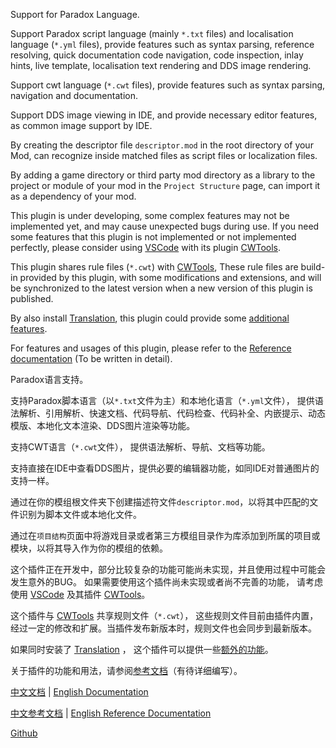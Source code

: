 <p>
  Support for Paradox Language.
</p>
<p>
  Support Paradox script language (mainly
  <code>*.txt</code> files) and localisation language (<code>*.yml</code> files),
  provide features such as syntax parsing, reference resolving, quick documentation code navigation, code inspection,
  inlay hints, live template,
  localisation text rendering and DDS image rendering.
</p>
<p>
  Support cwt language (<code>*.cwt</code> files),
  provide features such as syntax parsing, navigation and documentation.
</p>
<p>
  Support DDS image viewing in IDE, and provide necessary editor features, as common image support by IDE.
</p>
<p>
  By creating the descriptor file <code>descriptor.mod</code> in the root directory of your Mod,
  can recognize inside matched files as script files or localization files.
</p>
<p>
  By adding a game directory or third party mod directory as a library to the project or module of your mod
  in the <code>Project Structure</code> page, can import it as a dependency of your mod.
</p>
<p>
  This plugin is under developing, some complex features may not be implemented yet, and may cause unexpected bugs during use.
  If you need some features that this plugin is not implemented or not implemented perfectly,
  please consider using <a href="https://code.visualstudio.com">VSCode</a> with its plugin <a href="https://github.com/cwtools/cwtools-vscode">CWTools</a>.
</p>
<p>
  This plugin shares rule files (<code>*.cwt</code>) with <a href="https://github.com/cwtools/cwtools-vscode">CWTools</a>,
  These rule files are build-in provided by this plugin, with some modifications and extensions,
  and will be synchronized to the latest version when a new version of this plugin is published.
</p>
<p>
  By also install <a href="https://github.com/YiiGuxing/TranslationPlugin">Translation</a>,
  this plugin could provide some <a href="https://windea.icu/Paradox-Language-Support/#/end/plugin-integration.md">additional features</a>.
</p>
<p>
  For features and usages of this plugin, please refer to the
  <a href="https://windea.icu/Paradox-Language-Support/#/en/">Reference documentation</a> (To be written in detail).
</p>

<p>
  Paradox语言支持。
</p>
<p>
  支持Paradox脚本语言（以<code>*.txt</code>文件为主）和本地化语言（<code>*.yml</code>文件），
提供语法解析、引用解析、快速文档、代码导航、代码检查、代码补全、内嵌提示、动态模版、本地化文本渲染、DDS图片渲染等功能。
</p>
<p>
  支持CWT语言（<code>*.cwt</code>文件），
  提供语法解析、导航、文档等功能。
</p>
<p>
  支持直接在IDE中查看DDS图片，提供必要的编辑器功能，如同IDE对普通图片的支持一样。
</p>
<p>
  通过在你的模组根文件夹下创建描述符文件<code>descriptor.mod</code>，以将其中匹配的文件识别为脚本文件或本地化文件。
</p>
<p>
  通过在<code>项目结构</code>页面中将游戏目录或者第三方模组目录作为库添加到所属的项目或模块，以将其导入作为你的模组的依赖。
</p>
<p>
  这个插件正在开发中，部分比较复杂的功能可能尚未实现，并且使用过程中可能会发生意外的BUG。
  如果需要使用这个插件尚未实现或者尚不完善的功能，
  请考虑使用 <a href="https://code.visualstudio.com">VSCode</a> 及其插件
  <a href="https://github.com/cwtools/cwtools-vscode">CWTools</a>。
</p>
<p>
  这个插件与 <a href="https://github.com/cwtools/cwtools-vscode">CWTools</a> 共享规则文件（<code>*.cwt</code>），
  这些规则文件目前由插件内置，经过一定的修改和扩展。当插件发布新版本时，规则文件也会同步到最新版本。
</p>
<p>
  如果同时安装了 <a href="https://github.com/YiiGuxing/TranslationPlugin">Translation</a> ，
  这个插件可以提供一些<a href="https://windea.icu/Paradox-Language-Support/#/zh/plugin-integration.m">额外的功能</a>。
</p>
<p>
  关于插件的功能和用法，请参阅<a href="https://windea.icu/Paradox-Language-Support/#/zh/">参考文档</a>（有待详细编写）。
</p>

<p>
  <a href="https://github.com/DragonKnightOfBreeze/Paradox-Language-Support/blob/master/README.md">中文文档</a> |
  <a href="https://github.com/DragonKnightOfBreeze/Paradox-Language-Support/blob/master/README_en.md">English Documentation</a>
</p>
<p>
  <a href="https://windea.icu/Paradox-Language-Support/#/zh/">中文参考文档</a> |
  <a href="https://windea.icu/Paradox-Language-Support/#/en/">English Reference Documentation</a>
</p>
<p>
  <a href="https://github.com/DragonKnightOfBreeze/Paradox-Language-Support">Github</a>
</p>